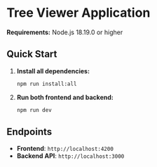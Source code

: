 # Tree Viewer Application

**Requirements:** Node.js 18.19.0 or higher

## Quick Start

1. **Install all dependencies:**
   ```bash
   npm run install:all
   ```

2. **Run both frontend and backend:**
   ```bash
   npm run dev
   ```

## Endpoints

- **Frontend**: `http://localhost:4200`
- **Backend API**: `http://localhost:3000`